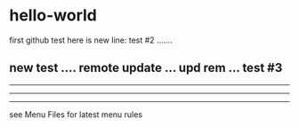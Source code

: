 # hello-world
first github test
here is new line: test #2 .......

new test .... remote update ... upd rem ... test #3
----------------------------------------------------
----------------------------------------------------
----------------------------------------------------
----------------------------------------------------

see Menu Files for latest menu rules

